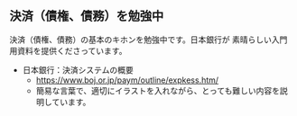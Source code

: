 ## 決済（債権、債務）を勉強中

決済（債権、債務）の基本のキホンを勉強中です。日本銀行が 素晴らしい入門用資料を提供くださっています。

* 日本銀行：決済システムの概要
  * https://www.boj.or.jp/paym/outline/expkess.htm/
  * 簡易な言葉で、適切にイラストを入れながら、とっても難しい内容を説明しています。
